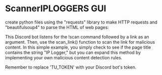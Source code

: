 # ScannerIPLOGGERS GUI
create python files using the "requests" library to make HTTP requests and "beautifulsoup4" to parse the HTML of web pages:

This Discord bot listens for the !scan command followed by a link as an argument. Then, use the scan_link() function to scan the link for malicious content. In this simple example, you simply check to see if the page title contains the string "IP Logger," but you can expand this method by implementing your own malicious content detection rules.

Remember to replace 'TU_TOKEN' with your Discord bot's token.
